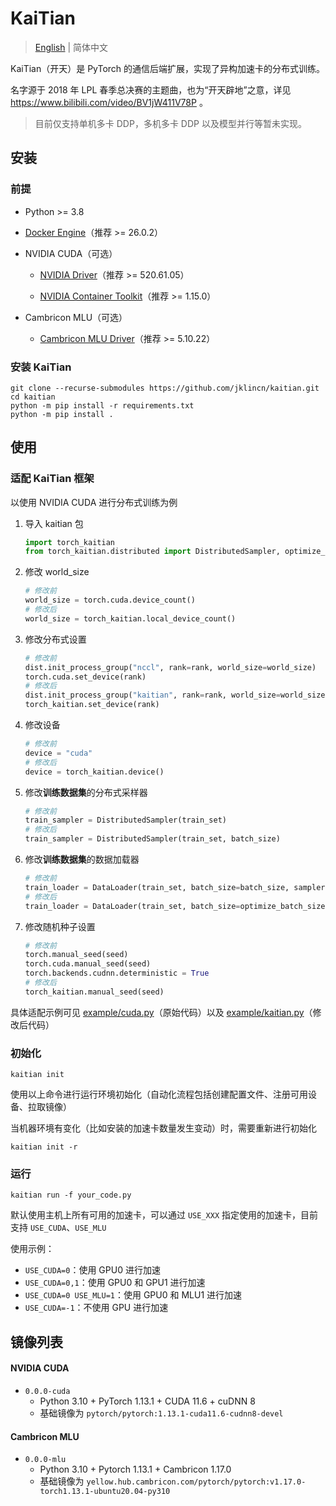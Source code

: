 # KaiTian

> [English](README.md) | 简体中文

KaiTian（开天）是 PyTorch 的通信后端扩展，实现了异构加速卡的分布式训练。

名字源于 2018 年 LPL 春季总决赛的主题曲，也为“开天辟地”之意，详见 https://www.bilibili.com/video/BV1jW411V78P 。

> 目前仅支持单机多卡 DDP，多机多卡 DDP 以及模型并行等暂未实现。

## 安装

### 前提

- Python >= 3.8

- [Docker Engine](https://docs.docker.com/engine/install/)（推荐 >= 26.0.2）

- NVIDIA CUDA（可选）

  - [NVIDIA Driver](https://www.nvidia.com/Download/Find.aspx)（推荐 >= 520.61.05）

  - [NVIDIA Container Toolkit](https://docs.nvidia.com/datacenter/cloud-native/container-toolkit/latest/install-guide.html)（推荐 >= 1.15.0）

- Cambricon MLU（可选）

  - [Cambricon MLU Driver](https://sdk.cambricon.com/download?component_name=Driver)（推荐 >= 5.10.22）

### 安装 KaiTian

```
git clone --recurse-submodules https://github.com/jklincn/kaitian.git
cd kaitian
python -m pip install -r requirements.txt
python -m pip install .
```

## 使用

### 适配 KaiTian 框架

以使用 NVIDIA CUDA 进行分布式训练为例

1. 导入 kaitian 包

   ```python
   import torch_kaitian
   from torch_kaitian.distributed import DistributedSampler, optimize_batch_size
   ```

2. 修改 world_size

   ```python
   # 修改前
   world_size = torch.cuda.device_count()
   # 修改后
   world_size = torch_kaitian.local_device_count()
   ```

3. 修改分布式设置

   ```python
   # 修改前
   dist.init_process_group("nccl", rank=rank, world_size=world_size)
   torch.cuda.set_device(rank)
   # 修改后
   dist.init_process_group("kaitian", rank=rank, world_size=world_size)
   torch_kaitian.set_device(rank)
   ```

4. 修改设备

   ```python
   # 修改前
   device = "cuda"
   # 修改后
   device = torch_kaitian.device()
   ```

5. 修改**训练数据集**的分布式采样器

   ```python
   # 修改前
   train_sampler = DistributedSampler(train_set)
   # 修改后
   train_sampler = DistributedSampler(train_set, batch_size)
   ```

6. 修改**训练数据集**的数据加载器

   ```python
   # 修改前
   train_loader = DataLoader(train_set, batch_size=batch_size, sampler=train_sampler, num_workers=2)
   # 修改后
   train_loader = DataLoader(train_set, batch_size=optimize_batch_size(batch_size), sampler=train_sampler, num_workers=2)
   ```

7. 修改随机种子设置

   ```python
   # 修改前
   torch.manual_seed(seed)
   torch.cuda.manual_seed(seed)
   torch.backends.cudnn.deterministic = True
   # 修改后
   torch_kaitian.manual_seed(seed)
   ```

具体适配示例可见 [example/cuda.py](example/cuda.py)（原始代码）以及 [example/kaitian.py](example/kaitian.py)（修改后代码）

### 初始化

```
kaitian init
```

使用以上命令进行运行环境初始化（自动化流程包括创建配置文件、注册可用设备、拉取镜像）

当机器环境有变化（比如安装的加速卡数量发生变动）时，需要重新进行初始化

```
kaitian init -r
```

### 运行

```
kaitian run -f your_code.py
```

默认使用主机上所有可用的加速卡，可以通过 `USE_XXX` 指定使用的加速卡，目前支持 `USE_CUDA`、`USE_MLU`

使用示例：

- `USE_CUDA=0`：使用 GPU0 进行加速
- `USE_CUDA=0,1`：使用 GPU0 和 GPU1 进行加速
- `USE_CUDA=0 USE_MLU=1`：使用 GPU0 和 MLU1 进行加速
- `USE_CUDA=-1`：不使用 GPU 进行加速

## 镜像列表

#### NVIDIA CUDA 

- `0.0.0-cuda`
  - Python 3.10 + PyTorch 1.13.1 + CUDA 11.6 + cuDNN 8
  - 基础镜像为 `pytorch/pytorch:1.13.1-cuda11.6-cudnn8-devel`

#### Cambricon MLU

- `0.0.0-mlu`
  - Python 3.10 + Pytorch 1.13.1 + Cambricon 1.17.0
  - 基础镜像为 `yellow.hub.cambricon.com/pytorch/pytorch:v1.17.0-torch1.13.1-ubuntu20.04-py310`